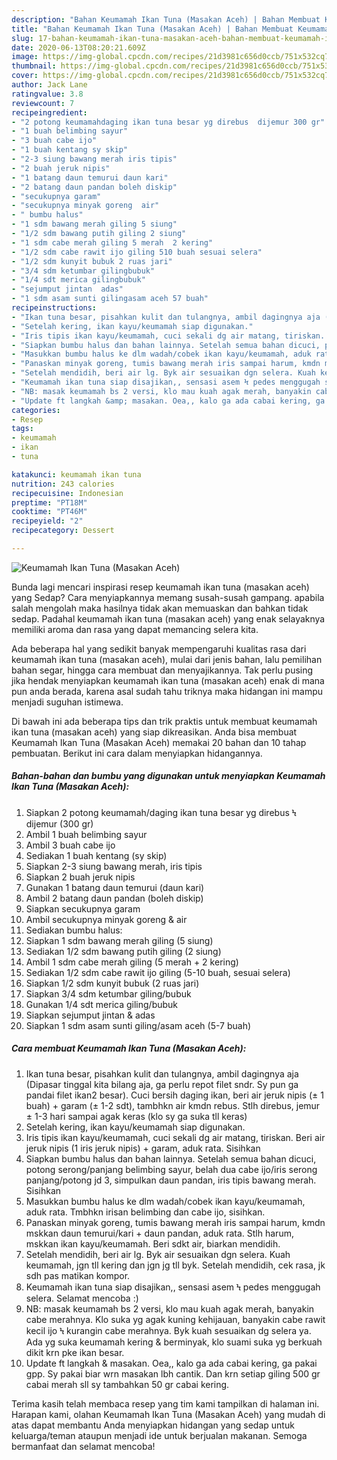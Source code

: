 ```yaml
---
description: "Bahan Keumamah Ikan Tuna (Masakan Aceh) | Bahan Membuat Keumamah Ikan Tuna (Masakan Aceh) Yang Lezat"
title: "Bahan Keumamah Ikan Tuna (Masakan Aceh) | Bahan Membuat Keumamah Ikan Tuna (Masakan Aceh) Yang Lezat"
slug: 17-bahan-keumamah-ikan-tuna-masakan-aceh-bahan-membuat-keumamah-ikan-tuna-masakan-aceh-yang-lezat
date: 2020-06-13T08:20:21.609Z
image: https://img-global.cpcdn.com/recipes/21d3981c656d0ccb/751x532cq70/keumamah-ikan-tuna-masakan-aceh-foto-resep-utama.jpg
thumbnail: https://img-global.cpcdn.com/recipes/21d3981c656d0ccb/751x532cq70/keumamah-ikan-tuna-masakan-aceh-foto-resep-utama.jpg
cover: https://img-global.cpcdn.com/recipes/21d3981c656d0ccb/751x532cq70/keumamah-ikan-tuna-masakan-aceh-foto-resep-utama.jpg
author: Jack Lane
ratingvalue: 3.8
reviewcount: 7
recipeingredient:
- "2 potong keumamahdaging ikan tuna besar yg direbus  dijemur 300 gr"
- "1 buah belimbing sayur"
- "3 buah cabe ijo"
- "1 buah kentang sy skip"
- "2-3 siung bawang merah iris tipis"
- "2 buah jeruk nipis"
- "1 batang daun temurui daun kari"
- "2 batang daun pandan boleh diskip"
- "secukupnya garam"
- "secukupnya minyak goreng  air"
- " bumbu halus"
- "1 sdm bawang merah giling 5 siung"
- "1/2 sdm bawang putih giling 2 siung"
- "1 sdm cabe merah giling 5 merah  2 kering"
- "1/2 sdm cabe rawit ijo giling 510 buah sesuai selera"
- "1/2 sdm kunyit bubuk 2 ruas jari"
- "3/4 sdm ketumbar gilingbubuk"
- "1/4 sdt merica gilingbubuk"
- "sejumput jintan  adas"
- "1 sdm asam sunti gilingasam aceh 57 buah"
recipeinstructions:
- "Ikan tuna besar, pisahkan kulit dan tulangnya, ambil dagingnya aja (Dipasar tinggal kita bilang aja, ga perlu repot filet sndr. Sy pun ga pandai filet ikan2 besar). Cuci bersih daging ikan, beri air jeruk nipis (± 1 buah) + garam (± 1-2 sdt), tambhkn air kmdn rebus. Stlh direbus, jemur ± 1-3 hari sampai agak keras (klo sy ga suka tll keras)"
- "Setelah kering, ikan kayu/keumamah siap digunakan."
- "Iris tipis ikan kayu/keumamah, cuci sekali dg air matang, tiriskan. Beri air jeruk nipis (1 iris jeruk nipis) + garam, aduk rata. Sisihkan"
- "Siapkan bumbu halus dan bahan lainnya. Setelah semua bahan dicuci, potong serong/panjang belimbing sayur, belah dua cabe ijo/iris serong panjang/potong jd 3, simpulkan daun pandan, iris tipis bawang merah. Sisihkan"
- "Masukkan bumbu halus ke dlm wadah/cobek ikan kayu/keumamah, aduk rata. Tmbhkn irisan belimbing dan cabe ijo, sisihkan."
- "Panaskan minyak goreng, tumis bawang merah iris sampai harum, kmdn mskkan daun temurui/kari + daun pandan, aduk rata. Stlh harum, mskkan ikan kayu/keumamah. Beri sdkt air, biarkan mendidih."
- "Setelah mendidih, beri air lg. Byk air sesuaikan dgn selera. Kuah keumamah, jgn tll kering dan jgn jg tll byk. Setelah mendidih, cek rasa, jk sdh pas matikan kompor."
- "Keumamah ikan tuna siap disajikan,, sensasi asem Ϟ pedes menggugah selera. Selamat mencoba :)"
- "NB: masak keumamah bs 2 versi, klo mau kuah agak merah, banyakin cabe merahnya. Klo suka yg agak kuning kehijauan, banyakin cabe rawit kecil ijo Ϟ kurangin cabe merahnya. Byk kuah sesuaikan dg selera ya. Ada yg suka keumamah kering &amp; berminyak, klo suami suka yg berkuah dikit krn pke ikan besar."
- "Update ft langkah &amp; masakan. Oea,, kalo ga ada cabai kering, ga pakai gpp. Sy pakai biar wrn masakan lbh cantik. Dan krn setiap giling 500 gr cabai merah sll sy tambahkan 50 gr cabai kering."
categories:
- Resep
tags:
- keumamah
- ikan
- tuna

katakunci: keumamah ikan tuna 
nutrition: 243 calories
recipecuisine: Indonesian
preptime: "PT18M"
cooktime: "PT46M"
recipeyield: "2"
recipecategory: Dessert

---
```



![Keumamah Ikan Tuna (Masakan Aceh)](https://img-global.cpcdn.com/recipes/21d3981c656d0ccb/751x532cq70/keumamah-ikan-tuna-masakan-aceh-foto-resep-utama.jpg)

Bunda lagi mencari inspirasi resep keumamah ikan tuna (masakan aceh) yang Sedap? Cara menyiapkannya memang susah-susah gampang. apabila salah mengolah maka hasilnya tidak akan memuaskan dan bahkan tidak sedap. Padahal keumamah ikan tuna (masakan aceh) yang enak selayaknya memiliki aroma dan rasa yang dapat memancing selera kita.

Ada beberapa hal yang sedikit banyak mempengaruhi kualitas rasa dari keumamah ikan tuna (masakan aceh), mulai dari jenis bahan, lalu pemilihan bahan segar, hingga cara membuat dan menyajikannya. Tak perlu pusing jika hendak menyiapkan keumamah ikan tuna (masakan aceh) enak di mana pun anda berada, karena asal sudah tahu triknya maka hidangan ini mampu menjadi suguhan istimewa.




Di bawah ini ada beberapa tips dan trik praktis untuk membuat keumamah ikan tuna (masakan aceh) yang siap dikreasikan. Anda bisa membuat Keumamah Ikan Tuna (Masakan Aceh) memakai 20 bahan dan 10 tahap pembuatan. Berikut ini cara dalam menyiapkan hidangannya.

<!--inarticleads1-->

##### Bahan-bahan dan bumbu yang digunakan untuk menyiapkan Keumamah Ikan Tuna (Masakan Aceh):

1. Siapkan 2 potong keumamah/daging ikan tuna besar yg direbus Ϟ dijemur (300 gr)
1. Ambil 1 buah belimbing sayur
1. Ambil 3 buah cabe ijo
1. Sediakan 1 buah kentang (sy skip)
1. Siapkan 2-3 siung bawang merah, iris tipis
1. Siapkan 2 buah jeruk nipis
1. Gunakan 1 batang daun temurui (daun kari)
1. Ambil 2 batang daun pandan (boleh diskip)
1. Siapkan secukupnya garam
1. Ambil secukupnya minyak goreng &amp; air
1. Sediakan  bumbu halus:
1. Siapkan 1 sdm bawang merah giling (5 siung)
1. Sediakan 1/2 sdm bawang putih giling (2 siung)
1. Ambil 1 sdm cabe merah giling (5 merah + 2 kering)
1. Sediakan 1/2 sdm cabe rawit ijo giling (5-10 buah, sesuai selera)
1. Siapkan 1/2 sdm kunyit bubuk (2 ruas jari)
1. Siapkan 3/4 sdm ketumbar giling/bubuk
1. Gunakan 1/4 sdt merica giling/bubuk
1. Siapkan sejumput jintan &amp; adas
1. Siapkan 1 sdm asam sunti giling/asam aceh (5-7 buah)




<!--inarticleads2-->

##### Cara membuat Keumamah Ikan Tuna (Masakan Aceh):

1. Ikan tuna besar, pisahkan kulit dan tulangnya, ambil dagingnya aja (Dipasar tinggal kita bilang aja, ga perlu repot filet sndr. Sy pun ga pandai filet ikan2 besar). Cuci bersih daging ikan, beri air jeruk nipis (± 1 buah) + garam (± 1-2 sdt), tambhkn air kmdn rebus. Stlh direbus, jemur ± 1-3 hari sampai agak keras (klo sy ga suka tll keras)
1. Setelah kering, ikan kayu/keumamah siap digunakan.
1. Iris tipis ikan kayu/keumamah, cuci sekali dg air matang, tiriskan. Beri air jeruk nipis (1 iris jeruk nipis) + garam, aduk rata. Sisihkan
1. Siapkan bumbu halus dan bahan lainnya. Setelah semua bahan dicuci, potong serong/panjang belimbing sayur, belah dua cabe ijo/iris serong panjang/potong jd 3, simpulkan daun pandan, iris tipis bawang merah. Sisihkan
1. Masukkan bumbu halus ke dlm wadah/cobek ikan kayu/keumamah, aduk rata. Tmbhkn irisan belimbing dan cabe ijo, sisihkan.
1. Panaskan minyak goreng, tumis bawang merah iris sampai harum, kmdn mskkan daun temurui/kari + daun pandan, aduk rata. Stlh harum, mskkan ikan kayu/keumamah. Beri sdkt air, biarkan mendidih.
1. Setelah mendidih, beri air lg. Byk air sesuaikan dgn selera. Kuah keumamah, jgn tll kering dan jgn jg tll byk. Setelah mendidih, cek rasa, jk sdh pas matikan kompor.
1. Keumamah ikan tuna siap disajikan,, sensasi asem Ϟ pedes menggugah selera. Selamat mencoba :)
1. NB: masak keumamah bs 2 versi, klo mau kuah agak merah, banyakin cabe merahnya. Klo suka yg agak kuning kehijauan, banyakin cabe rawit kecil ijo Ϟ kurangin cabe merahnya. Byk kuah sesuaikan dg selera ya. Ada yg suka keumamah kering &amp; berminyak, klo suami suka yg berkuah dikit krn pke ikan besar.
1. Update ft langkah &amp; masakan. Oea,, kalo ga ada cabai kering, ga pakai gpp. Sy pakai biar wrn masakan lbh cantik. Dan krn setiap giling 500 gr cabai merah sll sy tambahkan 50 gr cabai kering.




Terima kasih telah membaca resep yang tim kami tampilkan di halaman ini. Harapan kami, olahan Keumamah Ikan Tuna (Masakan Aceh) yang mudah di atas dapat membantu Anda menyiapkan hidangan yang sedap untuk keluarga/teman ataupun menjadi ide untuk berjualan makanan. Semoga bermanfaat dan selamat mencoba!

